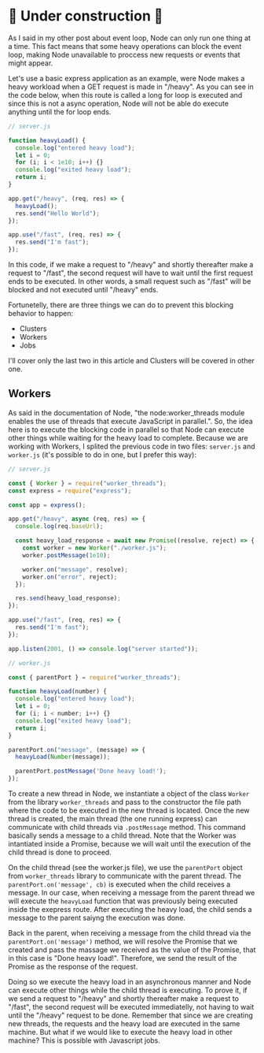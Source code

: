 # 🚧 Under construction 🚧

As I said in my other post about event loop, Node can only run one thing at a time. This fact means that some heavy operations can block the event loop, making Node unavailable to proccess new requests or events that might appear. 

Let's use a basic express application as an example, were Node makes a heavy workload when a GET request is made in "/heavy". As you can see in the code below, when this route is called a long for loop is executed and since this is not a async operation, Node will not be able do execute anything until the for loop ends. 

```js
// server.js

function heavyLoad() {
  console.log("entered heavy load");
  let i = 0;
  for (i; i < 1e10; i++) {}
  console.log("exited heavy load");
  return i;
}

app.get("/heavy", (req, res) => {
  heavyLoad();
  res.send("Hello World");
});

app.use("/fast", (req, res) => {
  res.send("I'm fast");
});

```
In this code, if we make a request to "/heavy" and shortly thereafter make a request to "/fast", the second request will have to wait until the first request ends to be executed. In other words, a small request such as "/fast" will be blocked and not executed until "/heavy" ends. 

Fortunetelly, there are three things we can do to prevent this blocking behavior to happen:
- Clusters
- Workers
- Jobs

I'll cover only the last two in this article and Clusters will be covered in other one. 

## Workers

As said in the documentation of Node, "the node:worker_threads module enables the use of threads that execute JavaScript in parallel.". So, the idea here is to execute the blocking code in parallel so that Node can execute other things while waiting for the heavy load to complete. Because we are working with Workers, I splited the previous code in two files: `server.js` and `worker.js` (it's possible to do in one, but I prefer this way):

```js
// server.js

const { Worker } = require("worker_threads");
const express = require("express");

const app = express();

app.get("/heavy", async (req, res) => {
  console.log(req.baseUrl);

  const heavy_load_response = await new Promise((resolve, reject) => {
    const worker = new Worker("./worker.js");
    worker.postMessage(1e10);

    worker.on("message", resolve);
    worker.on("error", reject);
  });

  res.send(heavy_load_response);
});

app.use("/fast", (req, res) => {
  res.send("I'm fast");
});

app.listen(2001, () => console.log("server started"));
```

```js
// worker.js

const { parentPort } = require("worker_threads");

function heavyLoad(number) {
  console.log("entered heavy load");
  let i = 0;
  for (i; i < number; i++) {}
  console.log("exited heavy load");
  return i;
}

parentPort.on("message", (message) => {
  heavyLoad(Number(message));

  parentPort.postMessage('Done heavy load!');
});
```

To create a new thread in Node, we instantiate a object of the class `Worker` from the library `worker_threads` and pass to the constructor the file path where the code to be executed in the new thread is located. Once the new thread is created, the main thread (the one running express) can communicate with child threads via `.postMessage` method. This command basically sends a message to a child thread. Note that the Worker was intantiated inside a Promise, because we will wait until the execution of the child thread is done to proceed.

On the child thread (see the worker.js file), we use the `parentPort` object from `worker_threads` library to communicate with the parent thread. The `parentPort.on('message', cb)` is executed when the child receives a message. In our case, when receiving a message from the parent thread we will execute the `heavyLoad` function that was previously being executed inside the exepress route. After executing the heavy load, the child sends a message to the parent saiyng the execution was done.

Back in the parent, when receiving a message from the child thread via the `parentPort.on('message')` method, we will resolve the Promise that we created and pass the massage we received as the value of the Promise, that in this case is "Done heavy load!". Therefore, we send the result of the Promise as the response of the request. 

Doing so we execute the heavy load in an asynchronous manner and Node can execute other things while the child thread is executing. To prove it, if we send a request to "/heavy" and shortly thereafter make a request to "/fast", the second request will be executed immediatelly, not having to wait until the "/heavy" request to be done. Remember that since we are creating new threads, the requests and the heavy load are executed in the same machine. But what if we would like to execute the heavy load in other machine? This is possible with Javascript jobs.